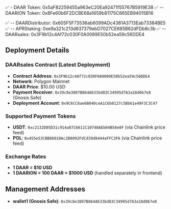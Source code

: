 ✅ - DAAR Token: 0x5aF82259455a963eC20Ea92471f55767B5919E38
✅ -- DAARION Token: 0x8Fe60b6F2DCBE68a1659b81175C665EB94015B16

✅ -- DAARDistributor: 0x605F5F73536ab6099ADc4381A3713Eab73384BE5
✅ -- APRStaking: 0xe9a321c213d837379ebD7027CE685B62dFDb8c3b
✅ -- DAARsales: 0x3F9b12c4Af72c030F0A0089E50b52ea59c56DDE4

## Deployment Details

### DAARsales Contract (Latest Deployment)
- **Contract Address**: `0x3F9b12c4Af72c030F0A0089E50b52ea59c56DDE4`
- **Network**: Polygon Mainnet
- **DAAR Price**: $10.00 USD
- **Payment Receiver**: `0x39c8e3807B864A633bd83C34995d7A3a18d0b7e8` (Gnosis Safe)
- **Deployment Account**: `0x9C6CC8ae6B040ceA1C6b0127c5Bb61e49F3C3C47`

### Supported Payment Tokens
- **USDT**: `0xc2132D05D31c914a87C6611C10748AEb04B58e8F` (via Chainlink price feed)
- **POL**: `0x455e53CBB86018Ac2B8092FdCd39d8444aFFC3F6` (via Chainlink price feed)

### Exchange Rates
- **1 DAAR = $10 USD**
- **1 DAARION = 100 DAAR = $1000 USD** (handled separately in frontend)

## Management Addresses

- **wallet1 (Gnosis Safe)**: `0x39c8e3807B864A633bd83C34995d7A3a18d0b7e8` 